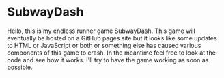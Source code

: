 # SubwayDash

Hello, this is my endless runner game SubwayDash. This game will eventually be hosted on a GitHub pages 
site but it looks like some updates to HTML or JavaScript or both or something else has caused various 
components of this game to crash. In the meantime feel free to look at the code and see how it works. 
I'll try to have the game working as soon as possible. 
